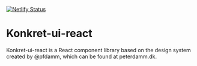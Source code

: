 [![Netlify Status](https://api.netlify.com/api/v1/badges/870b59ea-430a-42c1-82ae-5cfbc4ade185/deploy-status)](https://app.netlify.com/sites/mellifluous-daffodil-296644/deploys?branch=main)

# Konkret-ui-react
Konkret-ui-react is a React component library based on the design system created by @pfdamm, which can be found at peterdamm.dk.
